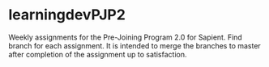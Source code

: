 # learningdevPJP2

Weekly assignments for the Pre-Joining Program 2.0 for Sapient. Find branch for each assignment.
It is intended to merge the branches to master after completion of the assignment up to satisfaction. 



